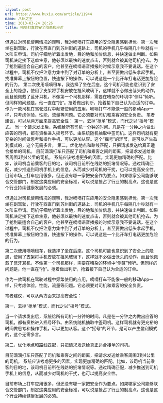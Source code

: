 ```yaml
---
layout: post
url: https://www.huxiu.com/article/11944
name: 八卦之王
time: 2013-03-24 20:26
title: 嘀嘀打车的安全隐患和应对
---
```

但通过对司机使用情况的观察，我对嘀嘀打车应用的安全隐患感到担忧。第一次我坐在副驾驶，行驶在西直门到苏州街的道路上，司机的手机几乎每隔几十秒就有一次叫车申请。司机仔细地听着出发地，目的地和加价信息，并快速做出判断。如果司机决定接下这单生意，他必须以最快的速度点击，否则就会被其他司机抢去。为了抢到最适合自己的客户，他甚至在嘀嘀语音播报的时候示意我不要说话。在这个过程中，司机不仅把注意力集中到了对订单的分析上，甚至要做出低头拿起手机，找准屏幕上按钮的位置，快速按下的操作。可以说这是一个比开车打电话更加危险的行为。 第二次使用嘀嘀租车，我选择了坐在后座。这个司机可能也意识到了安全上的隐患，使用了支架将手机安放在挡风玻璃下，这样就不必做出低头的动作。而且他佩戴了蓝牙耳机，不像第一个司机那样，需要在嘈杂的环境中“侧耳”倾听。但同样的问题是，他一直在“抢”。抢着做出判断，抢着接下自己认为合适的订单。 作为一款司机在驾驶过程中频繁使用的应用，嘀嘀打车不能像一般的移动App一样，只考虑体验，性能，流量等问题。它必须要对司机和乘客的安全负责。 笔者建议，可以从两方面来提高安全性： 第一，去掉“抢单”模式，而代之以“摇号”模式。 当一个请求发出后，系统给所有司机一分钟的时间。凡是在一分钟之内做出应答的司机，都有资格进入摇号环节。由系统随机抽取中签司机。这样司机就有更充裕的时间做思考和操作手机，可以更加从容。这个“摇号”的环节，是可以产生盈利模式的，这个无需多言。 第二，优化地点和路线匹配，只把请求发送给真正适合接单的司机。 目前滴滴打车只匹配了司机和乘客之间的距离，把请求发送给乘客周围3到4公里的司机。 系统应该考虑更多的因素，实现更加精确的匹配。比如，该司机当前乘客的目的地，该司机目前所在线路的拥堵情况等。通过精确匹配，减少推送到司机手机上的信息，从而减少对司机的干扰，也可以提高安全性。 目前市场上打车应用很多，但还没有哪一家把安全作为要点。如果哪家公司能够联合交管部门，制定这类应用的安全标准，可以说是抢占了行业的制高点。这也是这个行业持续健康发展的必须。

但通过对司机使用情况的观察，我对嘀嘀打车应用的安全隐患感到担忧。第一次我坐在副驾驶，行驶在西直门到苏州街的道路上，司机的手机几乎每隔几十秒就有一次叫车申请。司机仔细地听着出发地，目的地和加价信息，并快速做出判断。如果司机决定接下这单生意，他必须以最快的速度点击，否则就会被其他司机抢去。为了抢到最适合自己的客户，他甚至在嘀嘀语音播报的时候示意我不要说话。在这个过程中，司机不仅把注意力集中到了对订单的分析上，甚至要做出低头拿起手机，找准屏幕上按钮的位置，快速按下的操作。可以说这是一个比开车打电话更加危险的行为。

第二次使用嘀嘀租车，我选择了坐在后座。这个司机可能也意识到了安全上的隐患，使用了支架将手机安放在挡风玻璃下，这样就不必做出低头的动作。而且他佩戴了蓝牙耳机，不像第一个司机那样，需要在嘈杂的环境中“侧耳”倾听。但同样的问题是，他一直在“抢”。抢着做出判断，抢着接下自己认为合适的订单。

作为一款司机在驾驶过程中频繁使用的应用，嘀嘀打车不能像一般的移动App一样，只考虑体验，性能，流量等问题。它必须要对司机和乘客的安全负责。

笔者建议，可以从两方面来提高安全性：

第一，去掉“抢单”模式，而代之以“摇号”模式。

当一个请求发出后，系统给所有司机一分钟的时间。凡是在一分钟之内做出应答的司机，都有资格进入摇号环节。由系统随机抽取中签司机。这样司机就有更充裕的时间做思考和操作手机，可以更加从容。这个“摇号”的环节，是可以产生盈利模式的，这个无需多言。

第二，优化地点和路线匹配，只把请求发送给真正适合接单的司机。

目前滴滴打车只匹配了司机和乘客之间的距离，把请求发送给乘客周围3到4公里的司机。 系统应该考虑更多的因素，实现更加精确的匹配。比如，该司机当前乘客的目的地，该司机目前所在线路的拥堵情况等。通过精确匹配，减少推送到司机手机上的信息，从而减少对司机的干扰，也可以提高安全性。

目前市场上打车应用很多，但还没有哪一家把安全作为要点。如果哪家公司能够联合交管部门，制定这类应用的安全标准，可以说是抢占了行业的制高点。这也是这个行业持续健康发展的必须。

